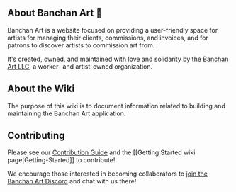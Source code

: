 ## About Banchan Art :art:

Banchan Art is a website focused on providing a user-friendly space for
artists for managing their clients, commissions, and invoices, and for patrons
to discover artists to commission art from.

It's created, owned, and maintained with love and solidarity by the [Banchan Art LLC](https://banchan.art), a worker- and artist-owned organization.

## About the Wiki
The purpose of this wiki is to document information related to building and maintaining the Banchan Art application.
 
## Contributing

Please see our [Contribution Guide](/BanchanArt/banchan/blob/main/CONTRIBUTING.md) and the [[Getting Started wiki page|Getting-Started]] to contribute!

We encourage those interested in becoming collaborators to [join the Banchan Art Discord](https://discord.gg/FUkTHjGKJF) and chat with us there!


